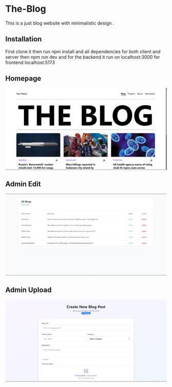 # The-Blog
This is a just blog website with minimalistic design .

## Installation

First clone it then run npm install  and all dependencies for both client and server  then npm run dev and for the backend it run on localhost:3000  for frontend  localhost:5173


## Homepage
![Homepage](client/src/assets/Home.png)

## Admin Edit
![Admin Edit](client/src/assets/AdminEdit.png)

## Admin Upload
![Admin Upload](client/src/assets/AdminUpload.png)

